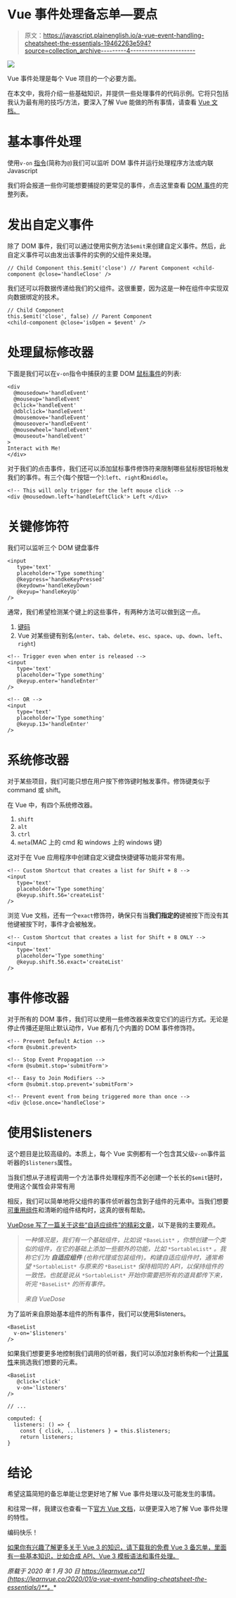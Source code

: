 # Vue 事件处理备忘单—要点

> 原文：<https://javascript.plainenglish.io/a-vue-event-handling-cheatsheet-the-essentials-19462263e594?source=collection_archive---------4----------------------->

![](img/ab36f93175e6444e38604285b6ecf169.png)

Vue 事件处理是每个 Vue 项目的一个必要方面。

在本文中，我将介绍一些基础知识，并提供一些处理事件的代码示例。它将只包括我认为最有用的技巧/方法，要深入了解 Vue 能做的所有事情，请查看 [Vue 文档。](https://vuejs.org/v2/guide/events.html)

# 基本事件处理

使用`v-on` [指令](https://learnvue.co/2020/01/creating-your-first-vuejs-custom-directive/)(简称为`@`)我们可以监听 DOM 事件并运行处理程序方法或内联 Javascript

我们将会报道一些你可能想要捕捉的更常见的事件，点击这里查看 [DOM 事件](https://developer.mozilla.org/en-US/docs/Web/Events)的完整列表。

# 发出自定义事件

除了 DOM 事件，我们可以通过使用实例方法`$emit`来创建自定义事件。然后，此自定义事件可以由发出该事件的实例的父组件来处理。

```
// Child Component this.$emit('close') // Parent Component <child-component @close='handleClose' />
```

我们还可以将数据传递给我们的父组件。这很重要，因为这是一种在组件中实现双向数据绑定的技术。

```
// Child Component 
this.$emit('close', false) // Parent Component 
<child-component @close='isOpen = $event' />
```

# 处理鼠标修改器

下面是我们可以在`v-on`指令中捕获的主要 DOM [鼠标事件](https://developer.mozilla.org/en-US/docs/Web/API/MouseEvent)的列表:

```
<div 
  @mousedown='handleEvent'
  @mouseup='handleEvent'
  @click='handleEvent'
  @dblclick='handleEvent'
  @mousemove='handleEvent'
  @mouseover='handleEvent'
  @mousewheel='handleEvent'
  @mouseout='handleEvent'
>
Interact with Me!
</div>
```

对于我们的点击事件，我们还可以添加鼠标事件修饰符来限制哪些鼠标按钮将触发我们的事件。有三个(每个按钮一个):`left`、`right`和`middle`。

```
<!-- This will only trigger for the left mouse click -->
<div @mousedown.left='handleLeftClick'> Left </div>
```

# 关键修饰符

我们可以监听三个 DOM 键盘事件

```
<input
   type='text'
   placeholder='Type something'
   @keypress='handkeKeyPressed'
   @keydown='handleKeyDown'
   @keyup='handleKeyUp'
/>
```

通常，我们希望检测某个键上的这些事件，有两种方法可以做到这一点。

1.  [键码](https://keycode.info/)
2.  Vue 对某些键有别名(`enter`、`tab`、`delete`、`esc`、`space`、`up`、`down`、`left`、`right`)

```
<!-- Trigger even when enter is released -->
<input
   type='text'
   placeholder='Type something'
   @keyup.enter='handleEnter'
/>

<!-- OR -->
<input
   type='text'
   placeholder='Type something'
   @keyup.13='handleEnter'
/>
```

# 系统修改器

对于某些项目，我们可能只想在用户按下修饰键时触发事件。修饰键类似于 command 或 shift。

在 Vue 中，有四个系统修改器。

1.  `shift`
2.  `alt`
3.  `ctrl`
4.  `meta`(MAC 上的 cmd 和 windows 上的 windows 键)

这对于在 Vue 应用程序中创建自定义键盘快捷键等功能非常有用。

```
<!-- Custom Shortcut that creates a list for Shift + 8 -->
<input
   type='text'
   placeholder='Type something'
   @keyup.shift.56='createList'
/>
```

浏览 Vue 文档，还有一个`exact`修饰符，确保只有当**我们指定的**键被按下而没有其他键被按下时，事件才会被触发。

```
<!-- Custom Shortcut that creates a list for Shift + 8 ONLY -->
<input
   type='text'
   placeholder='Type something'
   @keyup.shift.56.exact='createList'
/>
```

# 事件修改器

对于所有的 DOM 事件，我们可以使用一些修改器来改变它们的运行方式。无论是停止传播还是阻止默认动作，Vue 都有几个内置的 DOM 事件修饰符。

```
<!-- Prevent Default Action -->
<form @submit.prevent>

<!-- Stop Event Propagation -->
<form @submit.stop='submitForm'>

<!-- Easy to Join Modifiers -->
<form @submit.stop.prevent='submitForm'>

<!-- Prevent event from being triggered more than once -->
<div @close.once='handleClose'>
```

# 使用$listeners

这个题目是比较高级的。本质上，每个 Vue 实例都有一个包含其父级`v-on`事件监听器的`$listeners`属性。

当我们想从子进程调用一个方法事件处理程序而不必创建一个长长的`$emit`链时，使用这个属性会非常有用

相反，我们可以简单地将父组件的事件侦听器包含到子组件的元素中。当我们想要[可重用组件](https://learnvue.co/2019/12/building-reusable-components-in-vuejs-tabs/)和清晰的组件结构时，这真的很有帮助。

[VueDose 写了一篇关于这些“自适应组件”的精彩文章](https://vuedose.tips/tips/adaptive-components-using-v-bind-and-v-on/)，以下是我的主要观点。

> *一种情况是，我们有一个基础组件，比如说* `*BaseList*` *，你想创建一个类似的组件，在它的基础上添加一些额外的功能，比如* `*SortableList*` *。我称它们为* ***自适应组件*** *(也称代理或包装组件)。构建自适应组件时，通常希望* `*SortableList*` *与原来的* `*BaseList*` *保持相同的 API，以保持组件的一致性。也就是说从* `*SortableList*` *开始你需要把所有的道具都传下来，听完* `*BaseList*` *的所有事件。*
> 
> *来自 VueDose*

为了监听来自原始基本组件的所有事件，我们可以使用$listeners。

```
<BaseList
  v-on='$listeners'
/>
```

如果我们想要更多地控制我们调用的侦听器，我们可以添加对象析构和一个[计算属性](https://learnvue.co/2019/12/mastering-computed-properties-in-vuejs/)来挑选我们想要的元素。

```
<BaseList
   @click='click'
   v-on='listeners'
/>

// ...

computed: {
  listeners: () => {
    const { click, ...listeners } = this.$listeners;
    return listeners;
}
```

# 结论

希望这篇简短的备忘单能让您更好地了解 Vue 事件处理以及可能发生的事情。

和往常一样，我建议也查看一下[官方 Vue 文档](https://vuejs.org/v2/guide/events.html)，以便更深入地了解 Vue 事件处理的特性。

编码快乐！

[如果你有兴趣了解更多关于 Vue 3 的知识，请下载我的免费 Vue 3 备忘单，里面有一些基本知识，比如合成 API、Vue 3 模板语法和事件处理。](https://learnvue.co/vue-3-essentials-cheatsheet/)

*原载于 2020 年 1 月 30 日 https://learnvue.co*[](https://learnvue.co/2020/01/a-vue-event-handling-cheatsheet-the-essentials/)**。**